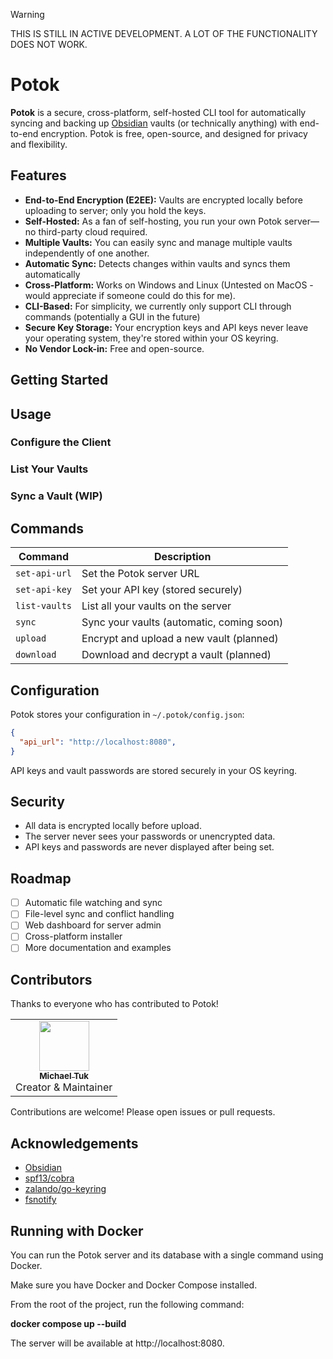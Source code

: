 > [!WARNING]
> THIS IS STILL IN ACTIVE DEVELOPMENT. A LOT OF THE FUNCTIONALITY DOES NOT WORK.

# Potok

**Potok** is a secure, cross-platform, self-hosted CLI tool for automatically syncing and backing up [Obsidian](https://obsidian.md/) vaults (or technically anything) with end-to-end encryption. Potok is free, open-source, and designed for privacy and flexibility.

## Features

- **End-to-End Encryption (E2EE):** Vaults are encrypted locally before uploading to server; only you hold the keys.
- **Self-Hosted:** As a fan of self-hosting, you run your own Potok server—no third-party cloud required.
- **Multiple Vaults:** You can easily sync and manage multiple vaults independently of one another.
- **Automatic Sync:** Detects changes within vaults and syncs them automatically
- **Cross-Platform:** Works on Windows and Linux (Untested on MacOS - would appreciate if someone could do this for me).
- **CLI-Based:** For simplicity, we currently only support CLI through commands (potentially a GUI in the future)
- **Secure Key Storage:** Your encryption keys and API keys never leave your operating system, they're stored within your OS keyring.
- **No Vendor Lock-in:** Free and open-source.

## Getting Started

## Usage

### **Configure the Client**

### **List Your Vaults**

### **Sync a Vault (WIP)**

## Commands

| Command            | Description                                 |
|--------------------|---------------------------------------------|
| `set-api-url`      | Set the Potok server URL                    |
| `set-api-key`      | Set your API key (stored securely)          |
| `list-vaults`      | List all your vaults on the server          |
| `sync`             | Sync your vaults (automatic, coming soon)   |
| `upload`           | Encrypt and upload a new vault (planned)    |
| `download`         | Download and decrypt a vault (planned)      |

## Configuration

Potok stores your configuration in `~/.potok/config.json`:

```json
{
  "api_url": "http://localhost:8080",
}
```

API keys and vault passwords are stored securely in your OS keyring.


## Security

- All data is encrypted locally before upload.
- The server never sees your passwords or unencrypted data.
- API keys and passwords are never displayed after being set.

## Roadmap

- [ ] Automatic file watching and sync
- [ ] File-level sync and conflict handling
- [ ] Web dashboard for server admin
- [ ] Cross-platform installer
- [ ] More documentation and examples

## Contributors

Thanks to everyone who has contributed to Potok!

<table>
  <tr>
    <td align="center">
      <a href="https://github.com/michaeltukdev">
        <img src="https://avatars.githubusercontent.com/u/66504185" width="80px;" alt=""/>
        <br />
        <sub><b>Michael Tuk</b></sub>
      </a>
      <br />Creator & Maintainer
    </td>
    <!-- You could be here!-->
  </tr>
</table>

Contributions are welcome! Please open issues or pull requests.

## Acknowledgements

- [Obsidian](https://obsidian.md/)
- [spf13/cobra](https://github.com/spf13/cobra)
- [zalando/go-keyring](https://github.com/zalando/go-keyring)
- [fsnotify](https://github.com/fsnotify/fsnotify)



## Running with Docker
You can run the Potok server and its database with a single command using Docker.

Make sure you have Docker and Docker Compose installed.

From the root of the project, run the following command:

<b>docker compose up --build</b>

The server will be available at http://localhost:8080.
